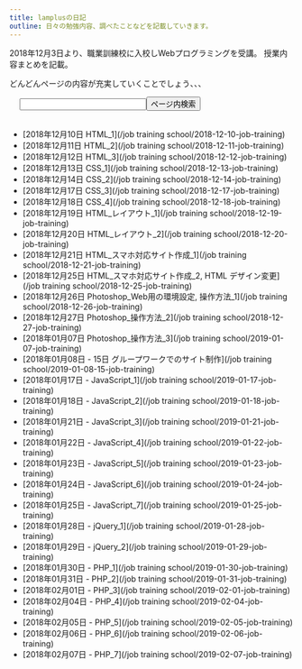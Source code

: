 ```yaml
---
title: lamplusの日記
outline: 日々の勉強内容、調べたことなどを記載していきます。
---
```


2018年12月3日より、職業訓練校に入校しWebプログラミングを受講。
授業内容まとめを記載。

どんどんページの内容が充実していくことでしょう、、、
<FORM method=GET action="http://www.google.co.jp/search"><INPUT type="hidden" name="ie" value="Shift_JIS"> <INPUT type="hidden" name="oe" value="Shift_JIS">　<INPUT type="hidden" name="domains" value="http://www.lamplus.ml/">
<INPUT type="text" size="25" maxlength="150" name="q"><INPUT type="submit" name="btnG" value="ページ内検索">
<BR>
<INPUT type="hidden" checked name="sitesearch" value="http://www.hpcreating.com"><BR>
</FORM>

- [2018年12月10日 HTML_1](/job training school/2018-12-10-job-training)
- [2018年12月11日 HTML_2](/job training school/2018-12-11-job-training)
- [2018年12月12日 HTML_3](/job training school/2018-12-12-job-training)
- [2018年12月13日 CSS_1](/job training school/2018-12-13-job-training)
- [2018年12月14日 CSS_2](/job training school/2018-12-14-job-training)
- [2018年12月17日 CSS_3](/job training school/2018-12-17-job-training)
- [2018年12月18日 CSS_4](/job training school/2018-12-18-job-training)
- [2018年12月19日 HTML_レイアウト_1](/job training school/2018-12-19-job-training)
- [2018年12月20日 HTML_レイアウト_2](/job training school/2018-12-20-job-training)
- [2018年12月21日 HTML_スマホ対応サイト作成_1](/job training school/2018-12-21-job-training)
- [2018年12月25日 HTML_スマホ対応サイト作成_2, HTML デザイン変更](/job training school/2018-12-25-job-training)
- [2018年12月26日 Photoshop_Web用の環境設定, 操作方法_1](/job training school/2018-12-26-job-training)
- [2018年12月27日 Photoshop_操作方法_2](/job training school/2018-12-27-job-training)
- [2018年01月07日 Photoshop_操作方法_3](/job training school/2019-01-07-job-training)
- [2018年01月08日 - 15日 グループワークでのサイト制作](/job training school/2019-01-08-15-job-training)
- [2018年01月17日 - JavaScript_1](/job training school/2019-01-17-job-training)
- [2018年01月18日 - JavaScript_2](/job training school/2019-01-18-job-training)
- [2018年01月21日 - JavaScript_3](/job training school/2019-01-21-job-training)
- [2018年01月22日 - JavaScript_4](/job training school/2019-01-22-job-training)
- [2018年01月23日 - JavaScript_5](/job training school/2019-01-23-job-training)
- [2018年01月24日 - JavaScript_6](/job training school/2019-01-24-job-training)
- [2018年01月25日 - JavaScript_7](/job training school/2019-01-25-job-training)
- [2018年01月28日 - jQuery_1](/job training school/2019-01-28-job-training)
- [2018年01月29日 - jQuery_2](/job training school/2019-01-29-job-training)
- [2018年01月30日 - PHP_1](/job training school/2019-01-30-job-training)
- [2018年01月31日 - PHP_2](/job training school/2019-01-31-job-training)
- [2018年02月01日 - PHP_3](/job training school/2019-02-01-job-training)
- [2018年02月04日 - PHP_4](/job training school/2019-02-04-job-training)
- [2018年02月05日 - PHP_5](/job training school/2019-02-05-job-training)
- [2018年02月06日 - PHP_6](/job training school/2019-02-06-job-training)
- [2018年02月07日 - PHP_7](/job training school/2019-02-07-job-training)


